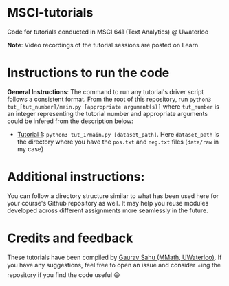 # MSCI-tutorials
Code for tutorials conducted in MSCI 641 (Text Analytics) @ Uwaterloo

**Note**: Video recordings of the tutorial sessions are posted on Learn.

# Instructions to run the code
**General Instructions**: The command to run any tutorial's driver script follows a consistent format. From the root of this repository, run `python3 tut_[tut_number]/main.py [appropriate argument(s)]` where `tut_number` is an integer representing the tutorial number and appropriate arguments could be infered from the description below:

- [Tutorial 1](tut_1): `python3 tut_1/main.py [dataset_path]`. Here `dataset_path` is the directory where you have the `pos.txt` and `neg.txt` files (`data/raw` in my case)

# Additional instructions:
You can follow a directory structure similar to what has been used here for your course's Github repository as well. It may help you reuse modules developed across different assignments more seamlessly in the future.

# Credits and feedback
These tutorials have been compiled by [Gaurav Sahu (MMath, UWaterloo)](github.com/demfier). If you have any suggestions, feel free to open an issue and consider :star:ing the repository if you find the code useful :smile:
